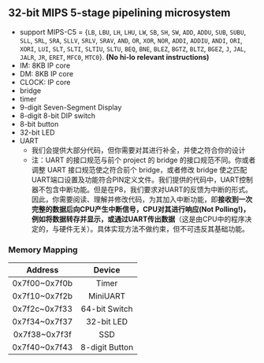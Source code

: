## 32-bit MIPS 5-stage pipelining microsystem
- support MIPS-C5 = {`LB`, `LBU`, `LH`, `LHU`, `LW`, `SB`, `SH`, `SW`, `ADD`, `ADDU`, `SUB`, `SUBU`, `SLL`, `SRL`, `SRA`, `SLLV`, `SRLV`, `SRAV`, `AND`, `OR`, `XOR`, `NOR`, `ADDI`, `ADDIU`, `ANDI`, `ORI`, `XORI`, `LUI`, `SLT`, `SLTI`, `SLTIU`, `SLTU`, `BEQ`, `BNE`, `BLEZ`, `BGTZ`, `BLTZ`, `BGEZ`, `J`, `JAL`, `JALR`, `JR`, `ERET`, `MFC0`, `MTC0`}. **(No hi-lo relevant instructions)**
- IM: 8KB IP core
- DM: 8KB IP core
- CLOCK: IP core
- bridge
- timer
- 9-digit Seven-Segment Display
- 8-digit 8-bit DIP switch
- 8-bit button
- 32-bit LED
- UART
  - 我们会提供大部分代码，但你需要对其进行补全，并使之符合你的设计
  - 注：UART 的接口规范与前个 project 的 bridge 的接口规范不同。你或者调整 UART 接口规范使之符合前个 bridge，或者修改 bridge 使之匹配 UART端口设置及功能符合PIN定义文件。我们提供的代码中，UART控制器不包含中断功能。但是在P8，我们要求对UART的反馈为中断的形式。因此，你需要阅读、理解并修改代码，为其加入中断功能，即**接收到一次完整的数据后向CPU产生中断信号，CPU对其进行响应(Not Polling!)，例如将数据转存并显示，或通过UART传出数据**（这是由CPU中的程序决定的，与硬件无关）。具体实现方法不做约束，但不可违反其基础功能。

### Memory Mapping
| Address | Device |
| :-: | :-: |
| 0x7f00~0x7f0b | Timer |
| 0x7f10~0x7f2b | MiniUART |
| 0x7f2c~0x7f33 | 64-bit Switch |
| 0x7f34~0x7f37 | 32-bit LED |
| 0x7f38~0x7f3f | SSD |
| 0x7f40~0x7f43 | 8-digit Button |